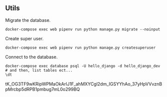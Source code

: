 ## Utils

Migrate the database.
```
docker-compose exec web pipenv run python manage.py migrate --noinput
```

Create super user.
```
docker-compose exec web pipenv run python manage.py createsuperuser
```

Connect to the database.

```
docker-compose exec database psql -U hello_django -d hello_django_dev
# and then, list tables ect...
\dt
```

tK_OG3TF9wKRipWPMaOkArlJ1F_ahMXYCgl2dm_IGSYYhAo_37yHpVVvznBpMrcbp5dRPB1pmbug7mL0o299BQ
